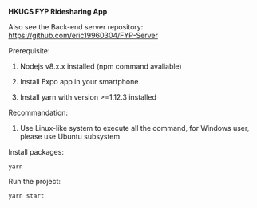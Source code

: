 **HKUCS FYP Ridesharing App**

Also see the Back-end server repository: https://github.com/eric19960304/FYP-Server


Prerequisite:

1. Nodejs v8.x.x installed (npm command avaliable)

2. Install Expo app in your smartphone

3. Install yarn with version >=1.12.3 installed


Recommandation:

1. Use Linux-like system to execute all the command, for Windows user, please use Ubuntu subsystem


Install packages:

`yarn`

Run the project:

`yarn start`

